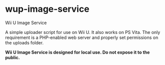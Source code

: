 # wup-image-service
Wii U Image Service

A simple uploader script for use on Wii U. It also works on PS Vita.
The only requirement is a PHP-enabled web server and properly set permissions on the uploads folder.

**Wii U Image Service is designed for local use. Do not expose it to the public.**
